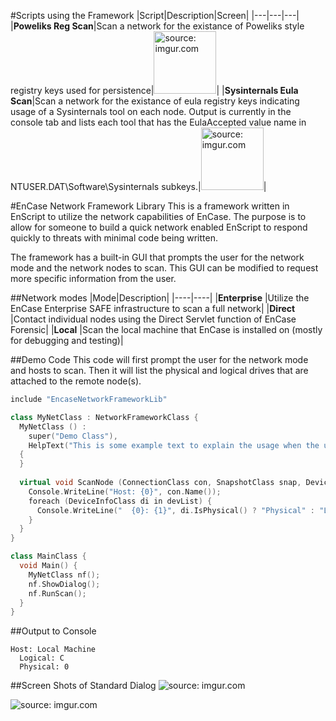 #Scripts using the Framework
|Script|Description|Screen|
|---|---|---|
|**Poweliks Reg Scan**|Scan a network for the existance of Poweliks style registry keys used for persistence|<a href="http://imgur.com/FFubFGx"><img src="http://i.imgur.com/FFubFGx.png" title="source: imgur.com" width=100 /></a>|
|**Sysinternals Eula Scan**|Scan a network for the existance of eula registry keys indicating usage of a Sysinternals tool on each node.  Output is currently in the console tab and lists each tool that has the EulaAccepted value name in NTUSER.DAT\\Software\\Sysinternals subkeys.|<a href="http://imgur.com/liFAj7Z"><img src="http://i.imgur.com/liFAj7Z.png" title="source: imgur.com" width=100 /></a>|

#EnCase Network Framework Library
This is a framework written in EnScript to utilize the network capabilities of EnCase.  The purpose is to allow for someone to build a quick network enabled EnScript to respond quickly to threats with minimal code being written.  

The framework has a built-in GUI that prompts the user for the network mode and the network nodes to scan.  This GUI can be modified to request more specific information from the user.

##Network modes
|Mode|Description|
|----|----|
|**Enterprise** |Utilize the EnCase Enterprise SAFE infrastructure to scan a full network|
|**Direct**     |Contact individual nodes using the Direct Servlet function of EnCase Forensic|
|**Local**      |Scan the local machine that EnCase is installed on (mostly for debugging and testing)|
  
##Demo Code
This code will first prompt the user for the network mode and hosts to scan.  Then it will list the physical and logical drives that are attached to the remote node(s).
```c++
include "EncaseNetworkFrameworkLib"

class MyNetClass : NetworkFrameworkClass {
  MyNetClass () :
    super("Demo Class"),
    HelpText("This is some example text to explain the usage when the user clicks the help button")
  {
  }
  
  virtual void ScanNode (ConnectionClass con, SnapshotClass snap, DeviceInfoClass devList) {
    Console.WriteLine("Host: {0}", con.Name());
    foreach (DeviceInfoClass di in devList) {
      Console.WriteLine("  {0}: {1}", di.IsPhysical() ? "Physical" : "Logical", di.Name());
    }
  }
}

class MainClass {
  void Main() {
    MyNetClass nf();
    nf.ShowDialog();
    nf.RunScan();
  }
}
```
##Output to Console
```
Host: Local Machine
  Logical: C
  Physical: 0
```
##Screen Shots of Standard Dialog
<img src="http://i.imgur.com/PmZwJm4.png" title="source: imgur.com" />

<img src="http://i.imgur.com/XOy38TV.png" title="source: imgur.com" />
